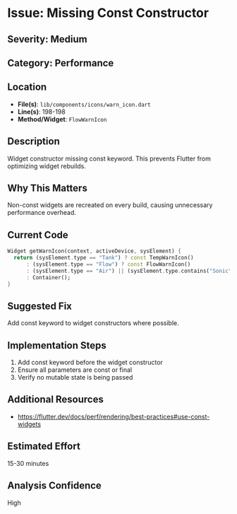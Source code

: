 # Issue: Missing Const Constructor

## Severity: Medium

## Category: Performance

## Location
- **File(s)**: `lib/components/icons/warn_icon.dart`
- **Line(s)**: 198-198
- **Method/Widget**: `FlowWarnIcon`

## Description
Widget constructor missing const keyword. This prevents Flutter from optimizing widget rebuilds.

## Why This Matters
Non-const widgets are recreated on every build, causing unnecessary performance overhead.

## Current Code
```dart
Widget getWarnIcon(context, activeDevice, sysElement) {
  return (sysElement.type == "Tank") ? const TempWarnIcon()
      : (sysElement.type == "Flow") ? const FlowWarnIcon()
      : (sysElement.type == "Air") || (sysElement.type.contains("Sonic")) ? const PressureWarnIcon() 
      : Container();
}
```

## Suggested Fix
Add const keyword to widget constructors where possible.

## Implementation Steps
1. Add const keyword before the widget constructor
2. Ensure all parameters are const or final
3. Verify no mutable state is being passed

## Additional Resources
- https://flutter.dev/docs/perf/rendering/best-practices#use-const-widgets

## Estimated Effort
15-30 minutes

## Analysis Confidence
High
